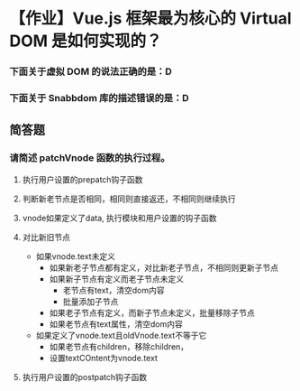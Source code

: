 # 【作业】Vue.js 框架最为核心的 Virtual DOM 是如何实现的？

### 下面关于虚拟 DOM 的说法正确的是：D
### 下面关于 Snabbdom 库的描述错误的是：D

## 简答题
### 请简述 patchVnode 函数的执行过程。
1. 执行用户设置的prepatch钩子函数
2. 判断新老节点是否相同，相同则直接返还，不相同则继续执行
3. vnode如果定义了data, 执行模块和用户设置的钩子函数
4. 对比新旧节点
   + 如果vnode.text未定义
        - 如果新老子节点都有定义，对比新老子节点，不相同则更新子节点
        - 如果新子节点有定义而老子节点未定义
            + 老节点有text，清空dom内容
            + 批量添加子节点
        - 如果老子节点有定义，而新子节点未定义，批量移除子节点
        - 如果老节点有text属性，清空dom内容
   + 如果定义了vnode.text且oldVnode.text不等于它
        - 如果老节点有children，移除children，
        - 设置textCOntent为vnode.text

5. 执行用户设置的postpatch钩子函数